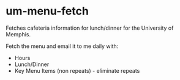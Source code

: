 # um-menu-fetch
Fetches cafeteria information for lunch/dinner for the University of Memphis.

Fetch the menu and email it to me daily with:

- Hours
- Lunch/Dinner
- Key Menu Items (non repeats) - eliminate repeats
